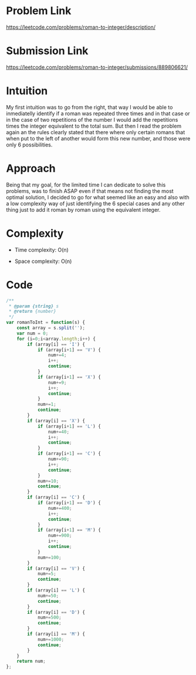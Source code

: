 # Problem Link
https://leetcode.com/problems/roman-to-integer/description/

# Submission Link
https://leetcode.com/problems/roman-to-integer/submissions/889806621/

# Intuition
My first intuition was to go from the right, that way I would be able to inmediatelly identify if a roman was repeated three times and in that case or in the case of two repetitions of the number I would add the repetitions times the integer equivalent to the total sum.
But then I read the problem again an the rules clearly stated that there where only certain romans that when put to the left of another would form this new number, and those were only  6 possibilities.
# Approach
Being that my goal, for the limited time I can dedicate to solve this problems, was to finish ASAP even if that means not finding the most optimal solution, I decided to go for what seemed like an easy and also with a low complexity way of just identifying the 6 special cases and any other thing just to add it roman by roman using the equivalent integer.

# Complexity
- Time complexity:
O(n)

- Space complexity:
O(n)

# Code
```js
/**
 * @param {string} s
 * @return {number}
 */
var romanToInt = function(s) {
    const array = s.split('');
    var num = 0;
    for (i=0;i<array.length;i++) {
        if (array[i] == 'I') {
            if (array[i+1] == 'V') {
                num+=4;
                i++;
                continue;
            }
            if (array[i+1] == 'X') {
                num+=9;
                i++;
                continue;
            }
            num+=1;
            continue;
        }
        if (array[i] == 'X') {
            if (array[i+1] == 'L') {
                num+=40;
                i++;
                continue;
            }
            if (array[i+1] == 'C') {
                num+=90;
                i++;
                continue;
            }
            num+=10;
            continue;
        }
        if (array[i] == 'C') {
            if (array[i+1] == 'D') {
                num+=400;
                i++;
                continue;
            }
            if (array[i+1] == 'M') {
                num+=900;
                i++;
                continue;
            }
            num+=100;
        }
        if (array[i] == 'V') {
            num+=5;
            continue;
        }
        if (array[i] == 'L') {
            num+=50;
            continue;
        }
        if (array[i] == 'D') {
            num+=500;
            continue;
        }
        if (array[i] == 'M') {
            num+=1000;
            continue;
        }
    }
    return num;
};
```
